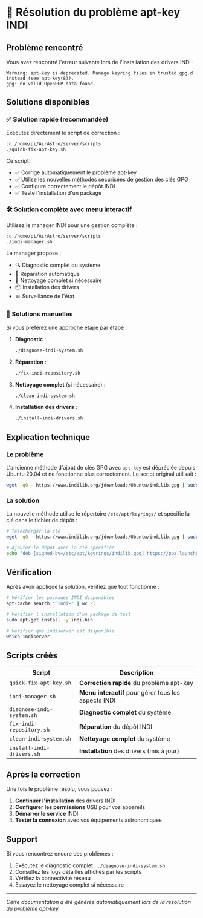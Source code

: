 # 🔧 Résolution du problème apt-key INDI

## Problème rencontré

Vous avez rencontré l'erreur suivante lors de l'installation des drivers INDI :

```
Warning: apt-key is deprecated. Manage keyring files in trusted.gpg.d instead (see apt-key(8)).
gpg: no valid OpenPGP data found.
```

## Solutions disponibles

### ✅ Solution rapide (recommandée)

Exécutez directement le script de correction :

```bash
cd /home/pi/AirAstro/server/scripts
./quick-fix-apt-key.sh
```

Ce script :

- ✅ Corrige automatiquement le problème apt-key
- ✅ Utilise les nouvelles méthodes sécurisées de gestion des clés GPG
- ✅ Configure correctement le dépôt INDI
- ✅ Teste l'installation d'un package

### 🛠️ Solution complète avec menu interactif

Utilisez le manager INDI pour une gestion complète :

```bash
cd /home/pi/AirAstro/server/scripts
./indi-manager.sh
```

Le manager propose :

- 🔍 Diagnostic complet du système
- 🔧 Réparation automatique
- 🧹 Nettoyage complet si nécessaire
- 📦 Installation des drivers
- 📊 Surveillance de l'état

### 🧰 Solutions manuelles

Si vous préférez une approche étape par étape :

1. **Diagnostic** :

   ```bash
   ./diagnose-indi-system.sh
   ```

2. **Réparation** :

   ```bash
   ./fix-indi-repository.sh
   ```

3. **Nettoyage complet** (si nécessaire) :

   ```bash
   ./clean-indi-system.sh
   ```

4. **Installation des drivers** :
   ```bash
   ./install-indi-drivers.sh
   ```

## Explication technique

### Le problème

L'ancienne méthode d'ajout de clés GPG avec `apt-key` est dépréciée depuis Ubuntu 20.04 et ne fonctionne plus correctement. Le script original utilisait :

```bash
wget -qO - https://www.indilib.org/jdownloads/Ubuntu/indilib.gpg | sudo apt-key add -
```

### La solution

La nouvelle méthode utilise le répertoire `/etc/apt/keyrings/` et spécifie la clé dans le fichier de dépôt :

```bash
# Télécharger la clé
wget -qO - https://www.indilib.org/jdownloads/Ubuntu/indilib.gpg | sudo gpg --dearmor -o /etc/apt/keyrings/indilib.gpg

# Ajouter le dépôt avec la clé spécifiée
echo "deb [signed-by=/etc/apt/keyrings/indilib.gpg] https://ppa.launchpadcontent.net/mutlaqja/ppa/ubuntu/ focal main" | sudo tee /etc/apt/sources.list.d/indi.list
```

## Vérification

Après avoir appliqué la solution, vérifiez que tout fonctionne :

```bash
# Vérifier les packages INDI disponibles
apt-cache search "^indi-" | wc -l

# Vérifier l'installation d'un package de test
sudo apt-get install -y indi-bin

# Vérifier que indiserver est disponible
which indiserver
```

## Scripts créés

| Script                    | Description                                          |
| ------------------------- | ---------------------------------------------------- |
| `quick-fix-apt-key.sh`    | **Correction rapide** du problème apt-key            |
| `indi-manager.sh`         | **Menu interactif** pour gérer tous les aspects INDI |
| `diagnose-indi-system.sh` | **Diagnostic complet** du système                    |
| `fix-indi-repository.sh`  | **Réparation** du dépôt INDI                         |
| `clean-indi-system.sh`    | **Nettoyage complet** du système                     |
| `install-indi-drivers.sh` | **Installation** des drivers (mis à jour)            |

## Après la correction

Une fois le problème résolu, vous pouvez :

1. **Continuer l'installation** des drivers INDI
2. **Configurer les permissions** USB pour vos appareils
3. **Démarrer le service** INDI
4. **Tester la connexion** avec vos équipements astronomiques

## Support

Si vous rencontrez encore des problèmes :

1. Exécutez le diagnostic complet : `./diagnose-indi-system.sh`
2. Consultez les logs détaillés affichés par les scripts
3. Vérifiez la connectivité réseau
4. Essayez le nettoyage complet si nécessaire

---

_Cette documentation a été générée automatiquement lors de la résolution du problème apt-key._
